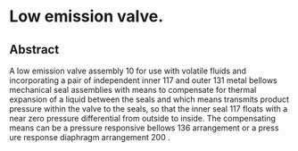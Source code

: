 # Low emission valve.

## Abstract
A low emission valve assembly 10 for use with volatile fluids and incorporating a pair of independent inner 117 and outer 131 metal bellows mechanical seal assemblies with means to compensate for thermal expansion of a liquid between the seals and which means transmits product pressure within the valve to the seals, so that the inner seal 117 floats with a near zero pressure differential from outside to inside. The compensating means can be a pressure responsive bellows 136 arrangement or a press ure response diaphragm arrangement 200 .